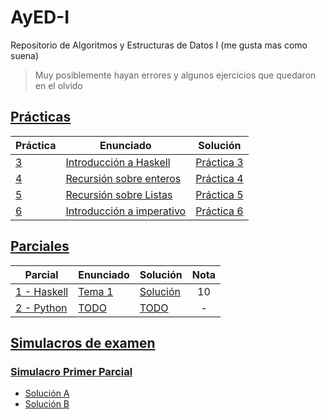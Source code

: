 # AyED-I

Repositorio de Algoritmos y Estructuras de Datos I (me gusta mas como suena)

> Muy posiblemente hayan errores y algunos ejercicios que quedaron en el olvido

## [Prácticas](https://github.com/SashaBerkowsky/AyED-I/tree/main/Pr%C3%A1cticas)

| Práctica                    | Enunciado                                                         | Solución                                          |
| --------------------------- | ----------------------------------------------------------------- | ------------------------------------------------- |
| [3](Prácticas/Práctica%203) | [Introducción a Haskell](Prácticas/Práctica%203/enunciado.pdf)    | [Práctica 3](Prácticas/Práctica%203/practica3.hs) |
| [4](Prácticas/Práctica%4)   | [Recursión sobre enteros](Prácticas/Práctica%204/enunciado.pdf)   | [Práctica 4](Prácticas/Práctica%204/practica4.hs) |
| [5](Prácticas/Práctica%205) | [Recursión sobre Listas](Prácticas/Práctica%205/enunciado.pdf)    | [Práctica 5](Prácticas/Práctica%205/practica5.hs) |
| [6](Prácticas/Práctica%206) | [Introducción a imperativo](Prácticas/Práctica%206/enunciado.pdf) | [Práctica 6](Prácticas/Práctica%206/practica6.py) |

## [Parciales](/Parciales)

| Parcial                                   | Enunciado                                          | Solución                                          | Nota |
| ----------------------------------------- | -------------------------------------------------- | ------------------------------------------------- | :--: |
| [1 - Haskell](/Parciales/1%20-%20Haskell) | [Tema 1](/Parciales/1%20-%20Haskell/enunciado.pdf) | [Solución](/Parciales/1%20-%20Haskell/parcial.hs) |  10  |
| [2 - Python](/Parciales/2%20-%20Python)   | [TODO](/Parciales/2%20-%20Python/enunciado.pdf)    | [TODO](/Parciales/2%20-%20Python/parcial.py)      |  -   |

## [Simulacros de examen](/Simulacros/1%20-%20Haskell/)

### [Simulacro Primer Parcial](/Simulacros/1%20-%20Haskell/enunciado.pdf)

- [Solución A](/Simulacros/1%20-%20Haskell/simulacro.hs)
- [Solución B](/Simulacros/1%20-%20Haskell/simulacro-b.hs)
